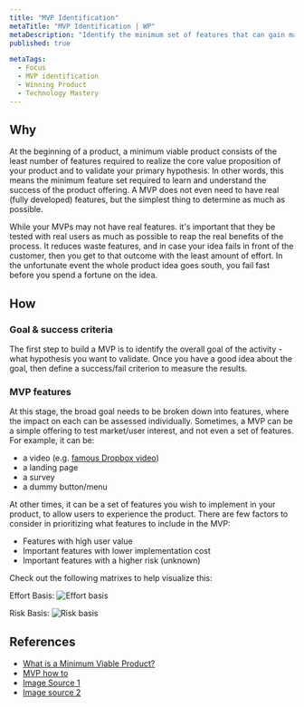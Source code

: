 ```yaml
---
title: "MVP Identification"
metaTitle: "MVP Identification | WP"
metaDescription: "Identify the minimum set of features that can gain maximum learning as quickly as possible. In the book 'Lean Startup', Erik Ries defines a MVP: "A Minimum Viable Product (MVP) helps entrepreneurs start the process of learning as quickly as possible. It is not necessarily the smallest product imaginable, though; it is simply the fastest way to get through the Build-Measure-Learn feedback loop with the minimum amount of effort."
published: true

metaTags:
  - Focus
  - MVP identification
  - Winning Product
  - Technology Mastery
---
```



## Why

At the beginning of a product, a minimum viable product consists of the least number of features required to realize the core value proposition of your product and to validate your primary hypothesis. In other words, this means the minimum feature set required to learn and understand the success of the product offering. A MVP does not even need to have real (fully developed) features, but the simplest thing to determine as much as possible.

While your MVPs may not have real features. it's important that they be tested with real users as much as possible to reap the real benefits of the process. It reduces waste features, and in case your idea fails in front of the customer, then you get to that outcome with the least amount of effort. In the unfortunate event the whole product idea goes south, you fail fast before you spend a fortune on the idea.

## How

### Goal & success criteria

The first step to build a MVP is to identify the overall goal of the activity - what hypothesis you want to validate. Once you have a good idea about the goal, then define a success/fail criterion to measure the results.

### MVP features

At this stage, the broad goal needs to be broken down into features, where the impact on each can be assessed individually. Sometimes, a MVP can be a simple offering to test market/user interest, and not even a set of features. For example, it can be:

- a video (e.g. [famous Dropbox video](https://www.youtube.com/watch?v=7QmCUDHpNzE))
- a landing page
- a survey
- a dummy button/menu

At other times, it can be a set of features you wish to implement in your product, to allow users to experience the product. There are few factors to consider in prioritizing what features to include in the MVP:

- Features with high user value
- Important features with lower implementation cost
- Important features with a higher risk (unknown)

Check out the following matrixes to help visualize this:

Effort Basis:
![Effort basis](https://media.nngroup.com/media/editor/2018/05/21/screen-shot-2018-05-21-at-101407-am.png)

Risk Basis:
![Risk basis](https://foldingburritos.com/wp-content/uploads/2015/11/value-vs-risk-884x534.png)

## References

- [What is a Minimum Viable Product?](http://ask.leanstack.com/en/articles/902991-what-is-a-minimum-viable-product-mvp)
- [MVP how to](https://www.agileplannerapp.com/blog/building-agile-planner/choosing-an-mvp)
- [Image Source 1](https://www.nngroup.com/articles/prioritization-matrices/)
- [Image source 2](https://foldingburritos.com/product-prioritization-techniques/)

